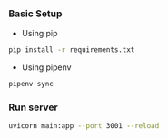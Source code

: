 ### Basic Setup
- Using pip
```bash
pip install -r requirements.txt
```
- Using pipenv
```bash
pipenv sync
```

### Run server
```bash
uvicorn main:app --port 3001 --reload
```
